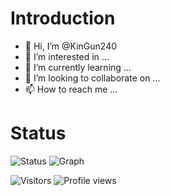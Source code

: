 # Introduction
- 👋 Hi, I’m @KinGun240
- 👀 I’m interested in ...
- 🌱 I’m currently learning ...
- 💞️ I’m looking to collaborate on ...
- 📫 How to reach me ...

# Status
![Status](https://github-readme-stats.vercel.app/api?username=KinGun240&count_private=true&show_icons=true&theme=dracula)
![Graph](https://github-profile-summary-cards.vercel.app/api/cards/profile-details?username=KinGun240&theme=dracula)

![Visitors](https://visitor-badge.glitch.me/badge?page_id=KinGun240&left_color=gray&right_color=blue)
![Profile views](https://komarev.com/ghpvc/?username=KinGun240)

<!---
KinGun240/KinGun240 is a ✨ special ✨ repository because its `README.md` (this file) appears on your GitHub profile.
You can click the Preview link to take a look at your changes.
--->

